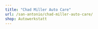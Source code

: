 ```yaml
---
title: "Chad Miller Auto Care"
url: /san-antonio/chad-miller-auto-care/
shop: Autowerkstatt
---
```

